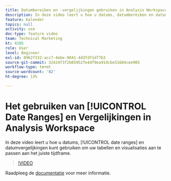 ```yaml
---
title: Datumbereiken en -vergelijkingen gebruiken in Analysis Workspace
description: In deze video leert u hoe u datums, datumbereiken en datumvergelijkingen kunt gebruiken om uw tabellen en visualisaties aan te passen aan het juiste tijdframe.
feature: Kalender
topics: null
activity: use
doc-type: feature video
team: Technical Marketing
kt: 4105
role: User
level: Beginner
exl-id: 0962f332-acc7-4ebe-9841-4d3fdf1d77b3
source-git-commit: 32424f3f2b05952fe4df9ea91dcbe51684cee905
workflow-type: tm+mt
source-wordcount: '82'
ht-degree: 13%

---
```


# Het gebruiken van [!UICONTROL Date Ranges] en Vergelijkingen in Analysis Workspace

In deze video leert u hoe u datums, [!UICONTROL date ranges] en datumvergelijkingen kunt gebruiken om uw tabellen en visualisaties aan te passen aan het juiste tijdframe.

>[!VIDEO](https://video.tv.adobe.com/v/30753/?quality=12)

Raadpleeg de [documentatie](https://docs.adobe.com/content/help/en/analytics/analyze/analysis-workspace/components/calendar-date-ranges/calendar.html) voor meer informatie.
